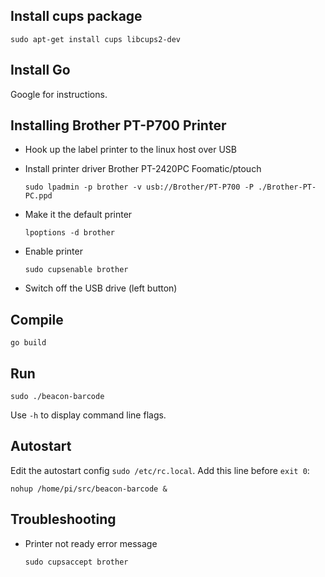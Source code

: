 ## Install cups package
```
sudo apt-get install cups libcups2-dev
```

## Install Go

Google for instructions.

## Installing Brother PT-P700 Printer

* Hook up the label printer to the linux host over USB
* Install printer driver Brother PT-2420PC Foomatic/ptouch

    ```sudo lpadmin -p brother -v usb://Brother/PT-P700 -P ./Brother-PT-PC.ppd```
* Make it the default printer 

    ```lpoptions -d brother```

* Enable printer

    ```sudo cupsenable brother```

* Switch off the USB drive (left button)

## Compile

```
go build
```

## Run

```
sudo ./beacon-barcode
```
Use  ```-h```  to display command line flags.

## Autostart
Edit the autostart config ``sudo /etc/rc.local``. Add this line before ```exit 0```:

```nohup /home/pi/src/beacon-barcode &```

## Troubleshooting
* Printer not ready error message

    ```sudo cupsaccept brother```

